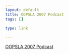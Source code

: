 ```yaml
--- 
layout: default
title: OOPSLA 2007 Podcast
tags: []

type: link

---
```

<a href="http://www.oopsla.org/oopsla2007/index.php?page=podcasts/">OOPSLA 2007 Podcast</a>
